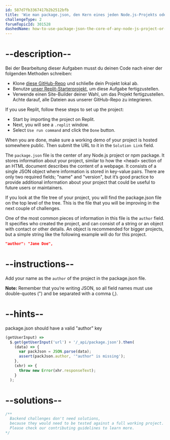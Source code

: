 ```yaml
---
id: 587d7fb3367417b2b2512bfb
title: 'Wie man package.json, den Kern eines jeden Node.js-Projekts oder npm-Pakets, verwendet'
challengeType: 2
forumTopicId: 301528
dashedName: how-to-use-package-json-the-core-of-any-node-js-project-or-npm-package
---
```


# --description--

Bei der Bearbeitung dieser Aufgaben musst du deinen Code nach einer der folgenden Methoden schreiben:

- Klone <a href="https://github.com/topcoder-platform/boilerplate-npm/" target="_blank" rel="noopener noreferrer nofollow">diese GitHub-Repo</a> und schließe dein Projekt lokal ab.
- Benutze <a href="https://replit.com/github/topcoder-platform/boilerplate-npm" target="_blank" rel="noopener noreferrer nofollow">unser Replit-Starterprojekt</a>, um diese Aufgabe fertigzustellen.
- Verwende einen Site-Builder deiner Wahl, um das Projekt fertigzustellen. Achte darauf, alle Dateien aus unserer GitHub-Repo zu integrieren.

If you use Replit, follow these steps to set up the project:

-   Start by importing the project on Replit.
-   Next, you will see a `.replit` window.
-   Select `Use run command` and click the `Done` button.

When you are done, make sure a working demo of your project is hosted somewhere public. Then submit the URL to it in the `Solution Link` field.

The `package.json` file is the center of any Node.js project or npm package. It stores information about your project, similar to how the &lt;head> section of an HTML document describes the content of a webpage. It consists of a single JSON object where information is stored in key-value pairs. There are only two required fields; "name" and "version", but it’s good practice to provide additional information about your project that could be useful to future users or maintainers.

If you look at the file tree of your project, you will find the package.json file on the top level of the tree. This is the file that you will be improving in the next couple of challenges.

One of the most common pieces of information in this file is the `author` field. It specifies who created the project, and can consist of a string or an object with contact or other details. An object is recommended for bigger projects, but a simple string like the following example will do for this project.

```json
"author": "Jane Doe",
```

# --instructions--

Add your name as the `author` of the project in the package.json file.

**Note:** Remember that you’re writing JSON, so all field names must use double-quotes (") and be separated with a comma (,).

# --hints--

package.json should have a valid "author" key

```js
(getUserInput) =>
  $.get(getUserInput('url') + '/_api/package.json').then(
    (data) => {
      var packJson = JSON.parse(data);
      assert(packJson.author, '"author" is missing');
    },
    (xhr) => {
      throw new Error(xhr.responseText);
    }
  );
```

# --solutions--

```js
/**
  Backend challenges don't need solutions, 
  because they would need to be tested against a full working project. 
  Please check our contributing guidelines to learn more.
*/
```
